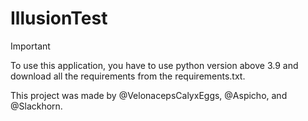 # IllusionTest
> [!IMPORTANT]
> To use this application, you have to use python version above 3.9 and download all the requirements from the requirements.txt. 



This project was made by @VelonacepsCalyxEggs, @Aspicho, and @Slackhorn.
